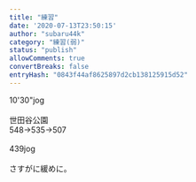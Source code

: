 ```yaml
---
title: "練習"
date: '2020-07-13T23:50:15'
author: "subaru44k"
category: "練習(弱)"
status: "publish"
allowComments: true
convertBreaks: false
entryHash: "0843f44af8625897d2cb138125915d52"
---
```

10'30"jog<br>
<br>
世田谷公園<br>
548→535→507<br>
<br>
439jog<br>
<br>
さすがに緩めに。
